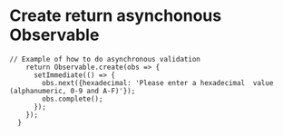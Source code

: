 Create return asynchonous Observable
====================================

```
// Example of how to do asynchronous validation
    return Observable.create(obs => {
      setImmediate(() => {
        obs.next({hexadecimal: 'Please enter a hexadecimal 	value (alphanumeric, 0-9 and A-F)'});
        obs.complete();
      });
    });
  }
```
